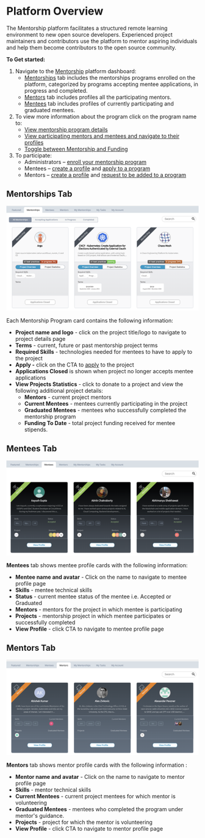 # Platform Overview

The Mentorship platform facilitates a structured remote learning environment to new open source developers. Experienced project maintainers and contributors use the platform to mentor aspiring individuals and help them become contributors to the open source community.

**To Get started:**

1. Navigate to the [Mentorship](https://people.communitybridge.org/) platform dashboard:
   * [Mentorships](./#DashboardOverview-Projects) tab includes the mentorships programs enrolled on the platform, categorized by programs accepting mentee applications, in progress and completed.
   * [Mentors](./#DashboardOverview-Mentors) tab includes profiles all the participating mentors.
   * [Mentees](../mentees/) tab includes profiles of currently participating and graduated mentees.
2. To view more information about the program click on the program name to:
   * [View mentorship program details](view-projects-details.md)
   * [View participating](view-a-mentor-or-mentee-profile.md)[ mentors and mentees and navigate to their profiles ](view-a-mentor-or-mentee-profile.md)
   * [Toggle between Mentorship and Funding]()
3. To participate:
   * Administrators – [enroll your mentorship program ](https://app.gitbook.com/@lfdocs/s/docs/communitybridge/mentorship/administrators/enroll-your-project)
   * Mentees – [create a profile](../mentees/create-a-mentee-profile.md) and [apply to a program](../mentees/apply-to-a-project.md)
   * Mentors – [create a profile](../mentors/create-a-mentor-profile/) and [request to be added to a program](../mentors/create-a-mentor-profile/request-to-be-added-to-a-program.md#apply-to-a-project)

## Mentorships Tab <a id="DashboardOverview-Projects"></a>

![](../../.gitbook/assets/mentorships%20%281%29.png)

Each Mentorship Program card contains the following information:

* **Project name and logo** - click on the project title/logo to navigate to project details page
* **Terms** - current, future or past mentorship project terms 
* **Required Skills** - technologies needed for mentees to have to apply to the project
* **Apply -** click on the CTA to [apply](../mentees/apply-to-a-project.md) to the project
* **Applications Closed** is shown when project no longer accepts mentee applications
* **View Projects Statistics** - click to donate to a project and view the following additional project details:
  * **Mentors** - current project mentors
  * **Current Mentees** - mentees currently participating in the project
  * **Graduated Mentees** - mentees who successfully completed the mentorship program
  * **Funding To Date** - total project funding received for mentee stipends.

## Mentees Tab <a id="DashboardOverview-Mentors"></a>

![](../../.gitbook/assets/mentees.png)

**Mentees** tab shows mentee profile cards with the following information: 

* **Mentee name and avatar** - Click on the name to navigate to mentee profile page
* **Skills** - mentee technical skills 
* **Status** - current mentee status of the mentee i.e. Accepted or Graduated
* **Mentors** - mentors for the project in which mentee is participating 
* **Projects** - mentorship project in which mentee participates or successfully completed
* **View Profile** - click CTA to navigate to mentee profile page

## Mentors Tab <a id="DashboardOverview-Mentors"></a>

![](../../.gitbook/assets/mentors.png)

**Mentors** tab shows mentor profile cards with the following information :

* **Mentor name and avatar** - Click on the name to navigate to mentor profile page
* **Skills** - mentor technical skills 
* **Current Mentees** - current project mentees for which mentor is volunteering 
* **Graduated Mentees** - mentees who completed the program under mentor's guidance.
* **Projects** - project for which the mentor is volunteering 
* **View Profile** - click CTA to navigate to mentor profile page

